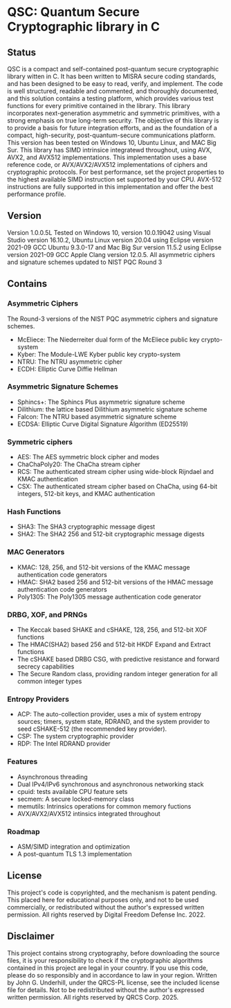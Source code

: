 # QSC: Quantum Secure Cryptographic library in C

## Status

QSC is a compact and self-contained post-quantum secure cryptographic library witten in C. It has been written to MISRA secure coding standards, and has been designed to be easy to read, verify, and implement. The code is well structured, readable and commented, and thoroughly documented, and this solution contains a testing platform, which provides various test functions for every primitive contained in the library. 
This library incorporates next-generation asymmetric and symmetric primitives, with a strong emphasis on true long-term security. The objective of this library is to provide a basis for future integration efforts, and as the foundation of a compact, high-security, post-quantum-secure communications platform. This version has been tested on Windows 10, Ubuntu Linux, and MAC Big Sur. 
This library has SIMD intrinsice integratewd throughout, using AVX, AVX2, and AVX512 implementations.
This implementation uses a base reference code, or AVX/AVX2/AVX512 implementations of ciphers and cryptographic protocols. For best performance, set the project properties to the highest available SIMD instruction set supported by your CPU. AVX-512 instructions are fully supported in this implementation and offer the best performance profile.

## Version
Version 1.0.0.5L
Tested on Windows 10, version 10.0.19042 using Visual Studio version 16.10.2,
Ubuntu Linux version 20.04 using Eclipse version 2021-09 GCC Ubuntu 9.3.0-17
and Mac Big Sur version 11.5.2 using Eclipse version 2021-09 GCC Apple Clang version 12.0.5.
All asymmetric ciphers and signature schemes updated to NIST PQC Round 3

## Contains
### Asymmetric Ciphers
The Round-3 versions of the NIST PQC asymmetric ciphers and signature schemes.
* McEliece: The Niederreiter dual form of the McEliece public key crypto-system
* Kyber: The Module-LWE Kyber public key crypto-system
* NTRU: The NTRU asymmetric cipher
* ECDH: Elliptic Curve Diffie Hellman

### Asymmetric Signature Schemes
* Sphincs+: The Sphincs Plus asymmetric signature scheme
* Dilithium: the lattice based Dilithium asymmetric signature scheme
* Falcon: The NTRU based  asymmetric signature scheme
* ECDSA: Elliptic Curve Digital Signature Algorithm (ED25519)

### Symmetric ciphers
* AES: The AES symmetric block cipher and modes
* ChaChaPoly20: The ChaCha stream cipher
* RCS: The authenticated stream cipher using wide-block Rijndael and KMAC authentication
* CSX: The authenticated stream cipher based on ChaCha, using 64-bit integers, 512-bit keys, and KMAC authentication

### Hash Functions
* SHA3: The SHA3 cryptographic message digest
* SHA2: The SHA2 256 and 512-bit cryptographic message digests

### MAC Generators
* KMAC: 128, 256, and 512-bit versions of the KMAC message authentication code generators
* HMAC: SHA2 based 256 and 512-bit versions of the HMAC message authentication code generators
* Poly1305: The Poly1305 message authentication code generator

### DRBG, XOF, and PRNGs
* The Keccak based SHAKE and cSHAKE, 128, 256, and 512-bit XOF functions
* The HMAC(SHA2) based 256 and 512-bit HKDF Expand and Extract functions
* The cSHAKE based DRBG CSG, with predictive resistance and forward secrecy capabilities
* The Secure Random class, providing random integer generation for all common integer types

### Entropy Providers
* ACP: The auto-collection provider, uses a mix of system entropy sources; timers, system state, RDRAND, and the system provider to seed cSHAKE-512 (the recommended key provider).
* CSP: The system cryptographic provider
* RDP: The Intel RDRAND provider

### Features
* Asynchronous threading
* Dual IPv4/IPv6 synchronous and asynchronous networking stack
* cpuid: tests available CPU feature sets
* secmem: A secure locked-memory class
* memutils: Intrinsics operations for common memory fuctions
* AVX/AVX2/AVX512 intinsics integrated throughout

### Roadmap
* ASM/SIMD integration and optimization
* A post-quantum TLS 1.3 implementation

## License
This project's code is copyrighted, and the mechanism is patent pending.
This placed here for educational purposes only, and not to be used commercially, or redistributed without the author's expressed written permission.
All rights reserved by Digital Freedom Defense Inc. 2022.

## Disclaimer
This project contains strong cryptography, before downloading the source files, 
it is your responsibility to check if the cryptographic algorithms contained in this project are legal in your country. 
If you use this code, please do so responsibly and in accordance to law in your region.
Written by John G. Underhill, under the QRCS-PL license, see the included license file for details.
Not to be redistributed without the author's expressed written permission.
All rights reserved by QRCS Corp. 2025.
